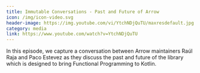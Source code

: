 ```yaml
---
title: Immutable Conversations - Past and Future of Arrow
icon: /img/icon-video.svg
header-image: https://img.youtube.com/vi/YtchNDjQuTU/maxresdefault.jpg
category: media
link: https://www.youtube.com/watch?v=YtchNDjQuTU
---
```

In this episode, we capture a conversation between Arrow maintainers Raúl Raja and Paco Estevez as they discuss the past and future of the library which is designed to bring Functional Programming to Kotlin.
